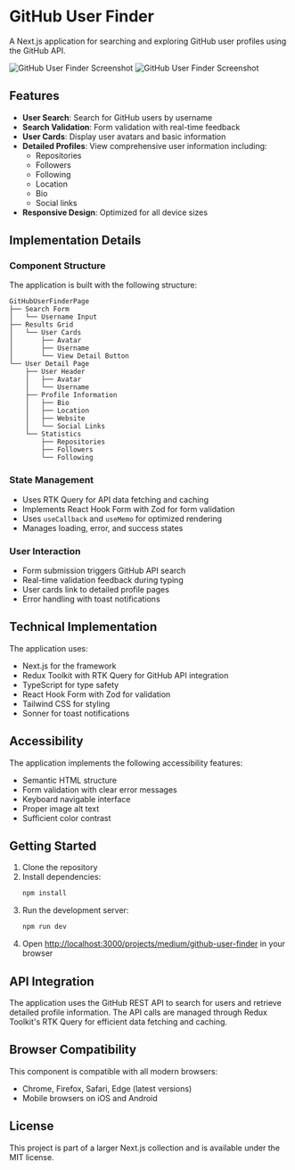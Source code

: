 # GitHub User Finder

A Next.js application for searching and exploring GitHub user profiles using the GitHub API.

![GitHub User Finder Screenshot](https://ik.imagekit.io/nagoevid/nextjs-projects/github-user-finder-1.png?updatedAt=1748975559875)
![GitHub User Finder Screenshot](https://ik.imagekit.io/nagoevid/nextjs-projects/github-user-finder-2.png?updatedAt=1748975560181)

## Features

- **User Search**: Search for GitHub users by username
- **Search Validation**: Form validation with real-time feedback
- **User Cards**: Display user avatars and basic information
- **Detailed Profiles**: View comprehensive user information including:
  - Repositories
  - Followers
  - Following
  - Location
  - Bio
  - Social links
- **Responsive Design**: Optimized for all device sizes

## Implementation Details

### Component Structure

The application is built with the following structure:

```
GitHubUserFinderPage
├── Search Form
│   └── Username Input
├── Results Grid
│   └── User Cards
│       ├── Avatar
│       ├── Username
│       └── View Detail Button
└── User Detail Page
    ├── User Header
    │   ├── Avatar
    │   └── Username
    ├── Profile Information
    │   ├── Bio
    │   ├── Location
    │   ├── Website
    │   └── Social Links
    └── Statistics
        ├── Repositories
        ├── Followers
        └── Following
```

### State Management

- Uses RTK Query for API data fetching and caching
- Implements React Hook Form with Zod for form validation
- Uses `useCallback` and `useMemo` for optimized rendering
- Manages loading, error, and success states

### User Interaction

- Form submission triggers GitHub API search
- Real-time validation feedback during typing
- User cards link to detailed profile pages
- Error handling with toast notifications

## Technical Implementation

The application uses:

- Next.js for the framework
- Redux Toolkit with RTK Query for GitHub API integration
- TypeScript for type safety
- React Hook Form with Zod for validation
- Tailwind CSS for styling
- Sonner for toast notifications

## Accessibility

The application implements the following accessibility features:

- Semantic HTML structure
- Form validation with clear error messages
- Keyboard navigable interface
- Proper image alt text
- Sufficient color contrast

## Getting Started

1. Clone the repository
2. Install dependencies:
   ```bash
   npm install
   ```
3. Run the development server:
   ```bash
   npm run dev
   ```
4. Open [http://localhost:3000/projects/medium/github-user-finder](http://localhost:3000/projects/medium/github-user-finder) in your browser

## API Integration

The application uses the GitHub REST API to search for users and retrieve detailed profile information. The API calls are managed through Redux Toolkit's RTK Query for efficient data fetching and caching.

## Browser Compatibility

This component is compatible with all modern browsers:

- Chrome, Firefox, Safari, Edge (latest versions)
- Mobile browsers on iOS and Android

## License

This project is part of a larger Next.js collection and is available under the MIT license. 